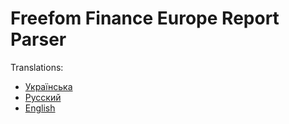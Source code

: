 # Freefom Finance Europe Report Parser

Translations:

* [Українська](README_ua.md)
* [Русский](README_ru.md)
* [English](README_en.md)
